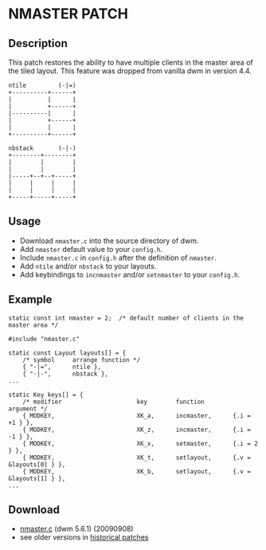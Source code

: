 # NMASTER PATCH

## Description

This patch restores the ability to have multiple clients in the master area of the tiled layout.
This feature was dropped from vanilla dwm in version 4.4.

	ntile         (-|=)
	+----------+------+
	|          |      |
	|          +------+
	|----------|      |
	|          +------+
	|          |      |
	+----------+------+

	nbstack       (-|-)
	+--------+--------+
	|        |        |
	|        |        |
	|-----+--+--+-----+
	|     |     |     |
	|     |     |     |
	+-----+-----+-----+

## Usage

* Download `nmaster.c` into the source directory of dwm.
* Add `nmaster` default value to your `config.h`.
* Include `nmaster.c` in `config.h` after the definition of `nmaster`.
* Add `ntile` and/or `nbstack` to your layouts.
* Add keybindings to `incnmaster` and/or `setnmaster` to your `config.h`.

## Example

	static const int nmaster = 2;  /* default number of clients in the master area */
	
	#include "nmaster.c"
	
	static const Layout layouts[] = {
		/* symbol     arrange function */
		{ "-|=",      ntile },
		{ "-|-",      nbstack },
	...
	
	static Key keys[] = {
		/* modifier                     key        function        argument */
		{ MODKEY,                       XK_a,      incmaster,      {.i = +1 } },
		{ MODKEY,                       XK_z,      incmaster,      {.i = -1 } },
		{ MODKEY,                       XK_x,      setmaster,      {.i = 2 } },
		{ MODKEY,                       XK_t,      setlayout,      {.v = &layouts[0] } },
		{ MODKEY,                       XK_b,      setlayout,      {.v = &layouts[1] } },
	...

## Download

* [nmaster.c](nmaster.c) (dwm 5.6.1) (20090908)
* see older versions in [historical patches](../historical)

